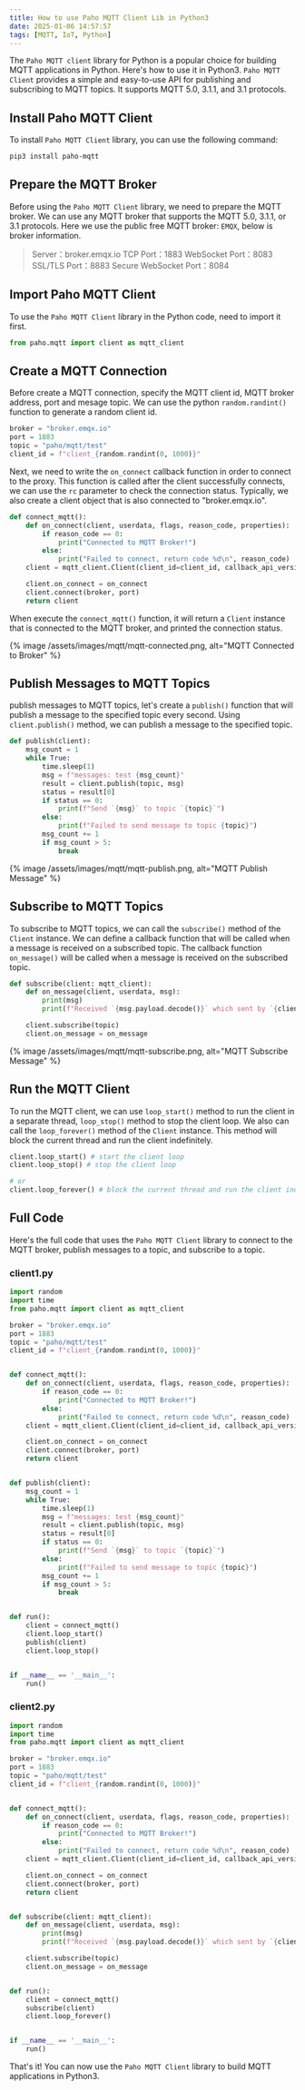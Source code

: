 ```yaml
---
title: How to use Paho MQTT Client Lib in Python3
date: 2025-01-06 14:57:57
tags: [MQTT, IoT, Python]
---
```


The `Paho MQTT client` library for Python is a popular choice for building MQTT applications in Python. Here's how to use it in Python3. `Paho MQTT Client` provides a simple and easy-to-use API for publishing and subscribing to MQTT topics. It supports MQTT 5.0, 3.1.1, and 3.1 protocols.

## Install Paho MQTT Client
To install `Paho MQTT Client` library, you can use the following command:

``` bash
pip3 install paho-mqtt
```

## Prepare the MQTT Broker
Before using the `Paho MQTT Client` library, we need to prepare the MQTT broker. We can use any MQTT broker that supports the MQTT 5.0, 3.1.1, or 3.1 protocols. Here we use the public free MQTT broker: `EMQX`, below is broker information.

> Server：broker.emqx.io
> TCP Port：1883
> WebSocket Port：8083
> SSL/TLS Port：8883
> Secure WebSocket Port：8084


## Import Paho MQTT Client
To use the `Paho MQTT Client` library in the Python code, need to import it first.

```python
from paho.mqtt import client as mqtt_client
```

## Create a MQTT Connection
Before create a MQTT connection, specify the MQTT client id, MQTT broker address, port and mesage topic. We can use the python `random.randint()` function to generate a random client id.

```python
broker = "broker.emqx.io"
port = 1883
topic = "paho/mqtt/test"
client_id = f"client_{random.randint(0, 1000)}"
```

Next, we need to write the `on_connect` callback function in order to connect to the proxy. This function is called after the client successfully connects, we can use the `rc` parameter to check the connection status. Typically, we also create a client object that is also connected to "broker.emqx.io".

``` python
def connect_mqtt():
    def on_connect(client, userdata, flags, reason_code, properties):
        if reason_code == 0:
            print("Connected to MQTT Broker!")
        else:
            print("Failed to connect, return code %d\n", reason_code)
    client = mqtt_client.Client(client_id=client_id, callback_api_version=mqtt_client.CallbackAPIVersion.VERSION2)

    client.on_connect = on_connect
    client.connect(broker, port)
    return client
```

When execute the `connect_mqtt()` function, it will return a `Client` instance that is connected to the MQTT broker, and printed the connection status.

{% image /assets/images/mqtt/mqtt-connected.png, alt="MQTT Connected to Broker" %}

## Publish Messages to MQTT Topics
publish messages to MQTT topics, let's create a `publish()` function that will publish a message to the specified topic every second. Using `client.publish()` method, we can publish a message to the specified topic.

```python
def publish(client):
    msg_count = 1
    while True:
        time.sleep(1)
        msg = f"messages: test {msg_count}"
        result = client.publish(topic, msg)
        status = result[0]
        if status == 0:
            print(f"Send `{msg}` to topic `{topic}`")
        else:
            print(f"Failed to send message to topic {topic}")
        msg_count += 1
        if msg_count > 5:
            break
```

{% image /assets/images/mqtt/mqtt-publish.png, alt="MQTT Publish Message" %}

## Subscribe to MQTT Topics
To subscribe to MQTT topics, we can call the `subscribe()` method of the `Client` instance. We can define a callback function that will be called when a message is received on a subscribed topic. The callback function `on_message()` will be called when a message is received on the subscribed topic.

```python
def subscribe(client: mqtt_client):
    def on_message(client, userdata, msg):
        print(msg)
        print(f"Received `{msg.payload.decode()}` which sent by `{client._client_id}` from `{msg.topic}` topic")

    client.subscribe(topic)
    client.on_message = on_message
```

{% image /assets/images/mqtt/mqtt-subscribe.png, alt="MQTT Subscribe Message" %}


## Run the MQTT Client
To run the MQTT client, we can use `loop_start()` method to run the client in a separate thread, `loop_stop()` method to stop the client loop. We also can call the `loop_forever()` method of the `Client` instance. This method will block the current thread and run the client indefinitely. 

```python
client.loop_start() # start the client loop
client.loop_stop() # stop the client loop

# or
client.loop_forever() # block the current thread and run the client indefinitely
```

## Full Code
Here's the full code that uses the `Paho MQTT Client` library to connect to the MQTT broker, publish messages to a topic, and subscribe to a topic.

### client1.py
```python
import random
import time
from paho.mqtt import client as mqtt_client

broker = "broker.emqx.io"
port = 1883
topic = "paho/mqtt/test"
client_id = f"client_{random.randint(0, 1000)}"


def connect_mqtt():
    def on_connect(client, userdata, flags, reason_code, properties):
        if reason_code == 0:
            print("Connected to MQTT Broker!")
        else:
            print("Failed to connect, return code %d\n", reason_code)
    client = mqtt_client.Client(client_id=client_id, callback_api_version=mqtt_client.CallbackAPIVersion.VERSION2)

    client.on_connect = on_connect
    client.connect(broker, port)
    return client


def publish(client):
    msg_count = 1
    while True:
        time.sleep(1)
        msg = f"messages: test {msg_count}"
        result = client.publish(topic, msg)
        status = result[0]
        if status == 0:
            print(f"Send `{msg}` to topic `{topic}`")
        else:
            print(f"Failed to send message to topic {topic}")
        msg_count += 1
        if msg_count > 5:
            break


def run():
    client = connect_mqtt()
    client.loop_start()
    publish(client)
    client.loop_stop()


if __name__ == '__main__':
    run()

```

### client2.py
```python
import random
import time
from paho.mqtt import client as mqtt_client

broker = "broker.emqx.io"
port = 1883
topic = "paho/mqtt/test"
client_id = f"client_{random.randint(0, 1000)}"


def connect_mqtt():
    def on_connect(client, userdata, flags, reason_code, properties):
        if reason_code == 0:
            print("Connected to MQTT Broker!")
        else:
            print("Failed to connect, return code %d\n", reason_code)
    client = mqtt_client.Client(client_id=client_id, callback_api_version=mqtt_client.CallbackAPIVersion.VERSION2)

    client.on_connect = on_connect
    client.connect(broker, port)
    return client


def subscribe(client: mqtt_client):
    def on_message(client, userdata, msg):
        print(msg)
        print(f"Received `{msg.payload.decode()}` which sent by `{client._client_id}` from `{msg.topic}` topic")

    client.subscribe(topic)
    client.on_message = on_message


def run():
    client = connect_mqtt()
    subscribe(client)
    client.loop_forever()


if __name__ == '__main__':
    run()
```

That's it! You can now use the `Paho MQTT Client` library to build MQTT applications in Python3.
